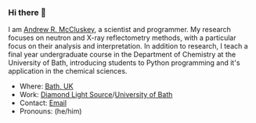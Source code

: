 ### Hi there :wave:

I am [Andrew R. McCluskey](https://mccluskey.scot), a scientist and programmer.
My research focuses on neutron and X-ray reflectometry methods, with a particular focus on their analysis and interpretation.
In addition to research, I teach a final year undergraduate course in the Department of Chemistry at the University of Bath, introducing students to Python programming and it's application in the chemical sciences. 

- Where: [Bath, UK](https://goo.gl/maps/eySCvaLUrGK4Ge2s5)
- Work: [Diamond Light Source](https://www.diamond.ac.uk)/[University of Bath](https://www.bath.ac.uk)
- Contact: [Email](mailto:andrew@mccluskey.scot)
- Pronouns: (he/him)

